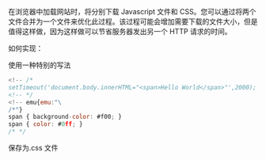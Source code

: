 在浏览器中加载网站时，将分别下载 Javascript 文件和 CSS。您可以通过将两个文件合并为一个文件来优化此过程。该过程可能会增加需要下载的文件大小，但是值得这样做，因为这样做可以节省服务器发出另一个 HTTP 请求的时间。

如何实现：

使用一种特别的写法

```js
<!-- /*
setTimeout('document.body.innerHTML="<span>Hello World</span>"',2000);
<!-- */
<!-- emu{emu:"\
/*"}
span { background-color: #f00; }
span { color: #0ff; }
/* */
```

保存为.css 文件
